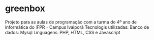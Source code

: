 # greenbox
Projeto para as aulas de programação com a turma do 4º ano de informática do IFPR - Campus Ivaiporã
Tecnologis utilizadas:
Banco de dados: Mysql
Linguagens: PHP, HTML, CSS e Javascript
